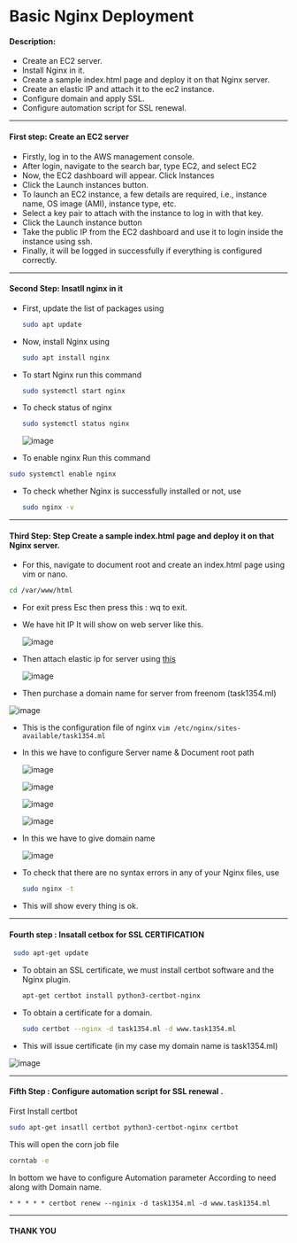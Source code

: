 # Basic Nginx Deployment

#### Description:

- Create an EC2 server.
- Install Nginx in it.
- Create a sample index.html page and deploy it on that Nginx server.
- Create an elastic IP and attach it to the ec2 instance.
- Configure domain and apply SSL.
- Configure automation script for SSL renewal.

---

#### First step: Create an EC2 server

  - Firstly, log in to the AWS management console.
  - After login, navigate to the search bar, type EC2, and select EC2
  - Now, the EC2 dashboard will appear. Click Instances
  - Click the Launch instances button.
  - To launch an EC2 instance, a few details are required, i.e., instance name, OS image (AMI), instance type, etc.
  - Select a key pair to attach with the instance to log in with that key.
  - Click the Launch instance button
  - Take the public IP from the EC2 dashboard and use it to login inside the instance using ssh.
  - Finally, it will be logged in successfully if everything is configured correctly.
  
  ---
  
 #### Second Step:  Insatll nginx in it
 
   - First, update the list of packages using 
    
    
      ```sh
      sudo apt update
      ```
    
     
   - Now, install Nginx using 
   
      ```sh
      sudo apt install nginx
      ```
    
   - To start Nginx run this command 
    
      ```sh
      sudo systemctl start nginx
      ```
    
   - To check status of nginx 
   
     ```sh
     sudo systemctl status nginx
     ```
   
     ![image](https://user-images.githubusercontent.com/106643382/194305213-0e81676e-2354-48bb-b4e7-072e4d5a8395.png)
     
     
   - To enable nginx Run this command 
   
   
   ```sh
   sudo systemctl enable nginx
   ``` 
     
   - To check whether Nginx is successfully installed or not, use 
    
     ```sh
     sudo nginx -v
     ```
   
   
   ---


   
   #### Third Step: Step Create a sample index.html page and deploy it on that Nginx server.
   
   
   
   - For this, navigate to document root and create an index.html page using vim or nano.
   
   ```sh
   cd /var/www/html
   ```
  
   - For exit press Esc then press this : wq to exit.
   
   - We have hit IP It will show on web server like this.
  
     ![image](https://user-images.githubusercontent.com/106643382/196166855-db2adc87-44fe-48c7-b4e4-74995cf12de7.png)

   - Then attach elastic ip for server using [this](https://docs.aws.amazon.com/AWSEC2/latest/UserGuide/elastic-ip-addresses-eip.html)
  
     ![image](https://user-images.githubusercontent.com/106643382/194306762-dd2361f6-d266-4062-a37a-8d67272a746f.png)
     
   - Then purchase a domain name for server from freenom (task1354.ml)
   
   ![image](https://user-images.githubusercontent.com/106643382/196352696-7b03715f-1627-40f9-8d99-07ed702fe46f.png)
   
   - This is the configuration file of nginx ```vim /etc/nginx/sites-available/task1354.ml```
   
   - In this we have to configure Server name & Document root path 
   
     ![image](https://user-images.githubusercontent.com/106643382/195326106-0906ae69-ced1-4895-8329-8584cfb963f6.png)
     
     ![image](https://user-images.githubusercontent.com/106643382/195326248-2f5e5133-b319-401d-88d8-dbc44c62c68b.png)
     
     ![image](https://user-images.githubusercontent.com/106643382/195326375-134d9092-adaa-48ce-828b-cc16e969b7c0.png)
     
     ![image](https://user-images.githubusercontent.com/106643382/195326553-abb11cd1-11ed-400c-a20b-3c81eb7c1ae4.png)
     
   - In this we have to give domain name
   
     ![image](https://user-images.githubusercontent.com/106643382/194309542-d8254d64-6054-4627-bea1-3dc0617d0dfa.png)
     
   - To check that there are no syntax errors in any of your Nginx files, use 
  
   
     ```sh
     sudo nginx -t
     ```
   
   - This will show every thing is ok.


---
   
   #### Fourth step : Insatall cetbox for SSL CERTIFICATION
   
   ```sh
    sudo apt-get update
   ```
   
   - To obtain an SSL certificate, we must install certbot software and the Nginx plugin. 
    
     ```sh
     apt-get certbot install python3-certbot-nginx
     ```
   
   - To obtain a certificate for a domain. 
    
     ```sh
     sudo certbot --nginx -d task1354.ml -d www.task1354.ml
     ```
   
   - This will issue certificate (in my case my domain name is task1354.ml)
  
   ![image](https://user-images.githubusercontent.com/106643382/194316641-7c403bad-1eeb-4f86-8494-18df87a95637.png)
   
   
  ---
   
   #### Fifth Step : Configure automation script for SSL renewal .
 
   First Install certbot 

   ```sh
   sudo apt-get insatll certbot python3-certbot-nginx certbot
   ```

   This will open the corn job file 
   
   ```sh
   corntab -e
   ```

   In bottom  we have to configure Automation parameter According to need along with Domain name.
   
   ```* * * * * certbot renew --nginix -d task1354.ml -d www.task1354.ml``` 


   
   
   ---
   
  ####                                      THANK YOU 


